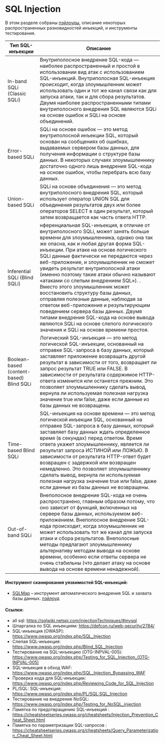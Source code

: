 
# SQL Injection

В этом разделе собраны [пэйлоуды](https://github.com/PrimeJedi/Bestiary/tree/main/payloads/SQLi), описание некоторых распространенных разновидностей инъекций, и инструменты тестирования.

|    Тип SQL-инъекции        | Описание                      
|----------------|-------------------------------|
|In-band SQLi (Classic SQLi)|Внутриполосное внедрение SQL-кода — наиболее распространенный и простой в использовании вид атак с использованием SQL-инъекций. Внутриполосная SQL-инъекция происходит, когда злоумышленник может использовать один и тот же канал связи как для запуска атаки, так и для сбора результатов. Двумя наиболее распространенными типами внутриполосного внедрения SQL являются SQLi на основе ошибок и SQLi на основе объединений.  |    
|Error-based SQLi|SQLi на основе ошибок — это метод внутриполосной инъекции SQL, который основан на сообщениях об ошибках, выдаваемых сервером базы данных, для получения информации о структуре базы данных. В некоторых случаях злоумышленнику достаточно одного лишь внедрения SQL-кода на основе ошибок, чтобы перебрать всю базу данных. | 
|Union-based SQLi         |SQLi на основе объединения — это метод внутриполосного внедрения SQL, который использует оператор UNION SQL для объединения результатов двух или более операторов SELECT в один результат, который затем возвращается как часть ответа HTTP. |
|Inferential SQLi (Blind SQLi)|нференциальная SQL-инъекция, в отличие от внутриполосного SQLi, может занять больше времени для злоумышленника, однако она так же опасна, как и любая другая форма SQL-инъекции. При атаке на основе логического SQLi данные фактически не передаются через веб-приложение, и злоумышленник не сможет увидеть результат внутриполосной атаки (именно поэтому такие атаки обычно называют «атаками со слепым внедрением SQL»). . Вместо этого злоумышленник может восстановить структуру базы данных, отправляя полезные данные, наблюдая за ответом веб-приложения и результирующим поведением сервера базы данных. Двумя типами внедрения SQL-кода на основе вывода являются SQLi на основе слепого логического значения и SQLi на основе времени простоя.|
|Boolean-based (content-based) Blind SQLi |Логический SQL-инъекция — это метод логической SQL-инъекции, основанный на отправке SQL-запроса в базу данных, который заставляет приложение возвращать другой результат в зависимости от того, возвращает ли запрос результат TRUE или FALSE. В зависимости от результата содержимое HTTP-ответа изменится или останется прежним. Это позволяет злоумышленнику сделать вывод, вернула ли используемая полезная нагрузка значение true или false, даже если данные из базы данных не возвращены. |
|Time-based Blind SQLi |SQL-инъекция на основе времени — это метод логической инъекции SQL, основанный на отправке SQL-запроса в базу данных, который заставляет базу данных ждать определенное время (в секундах) перед ответом. Время ответа укажет злоумышленнику, является ли результат запроса ИСТИНОЙ или ЛОЖЬЮ. В зависимости от результата HTTP-ответ будет возвращен с задержкой или возвращен немедленно. Это позволяет злоумышленнику сделать вывод, вернула ли используемая полезная нагрузка значение true или false, даже если данные из базы данных не возвращены. |
|Out-of-band SQLi|Внеполосное внедрение SQL-кода не очень распространено, главным образом потому, что оно зависит от функций, включенных на сервере базы данных, используемом веб-приложением. Внеполосное внедрение SQL-кода происходит, когда злоумышленник не может использовать тот же канал для запуска атаки и сбора результатов. Внеполосные методы предлагают злоумышленнику альтернативу методам вывода на основе времени, особенно если ответы сервера не очень стабильны (что делает атаку на основе вывода на основе времени ненадежной). |


#### Инструмент сканирования уязвимостей SQL-инъекций: 

* [SQLMap](https://github.com/sqlmapproject/sqlmap) – инструмент автоматического внедрения SQL и захвата базы данных. [пэйлоуд](https://github.com/LostErr0r/Bestiary/blob/main/payloads/TOOLS/sqlmap.md)

#### Ссылки: 
* all sql: https://sqlwiki.netspi.com/injectionTechniques/#mysql
* Шпаргалка по SQL инъекциям: https://defcon.ru/web-security/2784/
* SQL-инъекция (OWASP): https://www.owasp.org/index.php/SQL_Injection
* Слепая SQL-инъекция: https://www.owasp.org/index.php/Blind_SQL_Injection
* Тестирование на SQL-инъекцию (OTG-INPVAL-005): https://www.owasp.org/index.php/Testing_for_SQL_Injection_(OTG-INPVAL-005)
* SQL-инъекция в обход WAF: https://www.owasp.org/index.php/SQL_Injection_Bypassing_WAF
* Проверка кода для SQL-инъекции: https://www.owasp.org/index.php/Reviewing_Code_for_SQL_Injection
* PL/SQL: SQL-инъекция: https://www.owasp.org/index.php/PL/SQL:SQL_Injection
* Тестирование на внедрение NoSQL: https://www.owasp.org/index.php/Testing_for_NoSQL_injection
* Памятка по предотвращению SQL-инъекций : https://cheatsheetseries.owasp.org/cheatsheets/Injection_Prevention_Cheat_Sheet.html
* Памятка по параметризации SQL-запросов : https://cheatsheetseries.owasp.org/cheatsheets/Query_Parameterization_Cheat_Sheet.html
